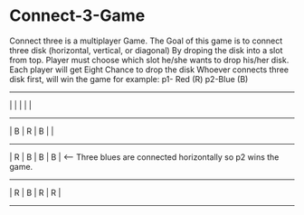 # Connect-3-Game
Connect three is a multiplayer Game. 
The Goal of this game is to connect three disk (horizontal, vertical, or diagonal)
By droping the disk into a slot from top. Player must choose which slot he/she wants to drop his/her
disk. Each player will get Eight Chance to drop the disk Whoever connects three disk first, will win the game
for example: p1- Red (R) p2-Blue (B)
_________________
|   |   |   |   |
_________________
| B | R | B |   |
_________________
| R | B | B | B | <-- Three blues are connected horizontally so p2 wins the game. 
_________________
| R | B | R | R |
_________________
